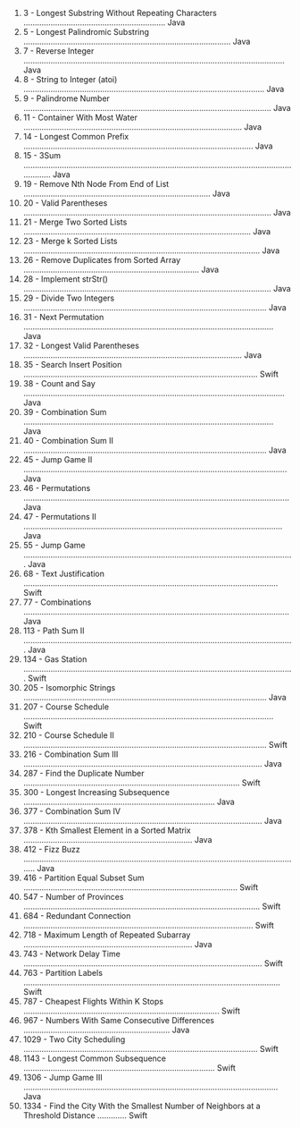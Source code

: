
1.  3 - Longest Substring Without Repeating Characters ............................................................... Java
2.  5 - Longest Palindromic Substring ............................................................................................ Java
3.  7 - Reverse Integer .................................................................................................................... Java
4.  8 - String to Integer (atoi) ........................................................................................................... Java
5.  9 - Palindrome Number .............................................................................................................. Java
6.  11 - Container With Most Water ................................................................................................. Java
7.  14 - Longest Common Prefix ...................................................................................................... Java
8.  15 - 3Sum ................................................................................................................................... Java
9.  19 - Remove Nth Node From End of List ................................................................................... Java
10. 20 - Valid Parentheses .............................................................................................................. Java
11. 21 - Merge Two Sorted Lists ..................................................................................................... Java
12. 23 - Merge k Sorted Lists ......................................................................................................... Java
13. 26 - Remove Duplicates from Sorted Array .............................................................................. Java
14. 28 - Implement strStr() .............................................................................................................. Java
15. 29 - Divide Two Integers ............................................................................................................ Java
16. 31 - Next Permutation ............................................................................................................... Java
17. 32 - Longest Valid Parentheses ................................................................................................. Java
18. 35 - Search Insert Position ........................................................................................................ Swift
19. 38 - Count and Say .................................................................................................................... Java
20. 39 - Combination Sum ............................................................................................................... Java
21. 40 - Combination Sum II ............................................................................................................ Java
22. 45 - Jump Game II ..................................................................................................................... Java
23. 46 - Permutations ...................................................................................................................... Java
24. 47 - Permutations II ................................................................................................................... Java
25. 55 - Jump Game ........................................................................................................................ Java
26. 68 - Text Justification ................................................................................................................. Swift
27. 77 - Combinations ...................................................................................................................... Java
28. 113 - Path Sum II ........................................................................................................................ Java
29. 134 - Gas Station ........................................................................................................................ Swift
30. 205 - Isomorphic Strings ............................................................................................................ Java
31. 207 - Course Schedule ............................................................................................................... Swift
32. 210 - Course Schedule II ............................................................................................................ Swift
33. 216 - Combination Sum III .......................................................................................................... Java
34. 287 - Find the Duplicate Number ................................................................................................ Swift
35. 300 - Longest Increasing Subsequence ..................................................................................... Java
36. 377 - Combination Sum IV .......................................................................................................... Java
37. 378 - Kth Smallest Element in a Sorted Matrix ........................................................................... Java
38. 412 - Fizz Buzz ............................................................................................................................ Java
39. 416 - Partition Equal Subset Sum ............................................................................................... Swift
40. 547 - Number of Provinces ......................................................................................................... Swift
41. 684 - Redundant Connection ...................................................................................................... Swift
42. 718 - Maximum Length of Repeated Subarray ........................................................................... Java
43. 743 - Network Delay Time .......................................................................................................... Swift
44. 763 - Partition Labels .................................................................................................................. Swift
45. 787 - Cheapest Flights Within K Stops ....................................................................................... Swift
46. 967 - Numbers With Same Consecutive Differences ................................................................. Java
47. 1029 - Two City Scheduling ........................................................................................................ Swift
48. 1143 - Longest Common Subsequence ..................................................................................... Swift
49. 1306 - Jump Game III ................................................................................................................. Java
50. 1334 - Find the City With the Smallest Number of Neighbors at a Threshold Distance ............. Swift
